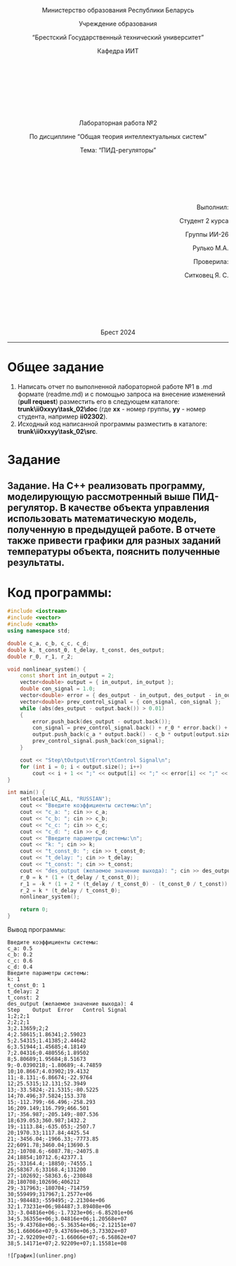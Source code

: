 <p align="center"> Министерство образования Республики Беларусь</p>
<p align="center">Учреждение образования</p>
<p align="center">“Брестский Государственный технический университет”</p>
<p align="center">Кафедра ИИТ</p>
<br><br><br><br><br><br><br>
<p align="center">Лабораторная работа №2</p>
<p align="center">По дисциплине “Общая теория интеллектуальных систем”</p>
<p align="center">Тема: “ПИД-регуляторы”</p>
<br><br><br><br><br>
<p align="right">Выполнил:</p>
<p align="right">Студент 2 курса</p>
<p align="right">Группы ИИ-26</p>
<p align="right">Рулько М.А.</p>
<p align="right">Проверила:</p>
<p align="right">Ситковец Я. С.</p>
<br><br><br><br><br>
<p align="center">Брест 2024</p>

---

# Общее задание #
1. Написать отчет по выполненной лабораторной работе №1 в .md формате (readme.md) и с помощью запроса на внесение изменений (**pull request**) разместить его в следующем каталоге: **trunk\ii0xxyy\task_02\doc** (где **xx** - номер группы, **yy** - номер студента, например **ii02302**).
2. Исходный код написанной программы разместить в каталоге: **trunk\ii0xxyy\task_02\src**.

# Задание #
Задание. На C++ реализовать программу, моделирующую рассмотренный выше ПИД-регулятор. В качестве объекта управления использовать математическую модель, полученную в предыдущей работе. В отчете также привести графики для разных заданий температуры объекта, пояснить полученные результаты.
---
# Код программы: #
```C++
#include <iostream>
#include <vector>
#include <cmath>
using namespace std;

double c_a, c_b, c_c, c_d;
double k, t_const_0, t_delay, t_const, des_output;
double r_0, r_1, r_2;

void nonlinear_system() {
	const short int in_output = 2;
	vector<double> output = { in_output, in_output }; 
	double con_signal = 1.0; 
	vector<double> error = { des_output - in_output, des_output - in_output }; 
	vector<double> prev_control_signal = { con_signal, con_signal }; 
	while (abs(des_output - output.back()) > 0.01)
	{
		error.push_back(des_output - output.back());
		con_signal = prev_control_signal.back() + r_0 * error.back() + r_1 * error[error.size() - 2] + r_2 * error[error.size() - 3];
		output.push_back(c_a * output.back() - c_b * output[output.size() - 2] + c_c * con_signal + c_d * sin(prev_control_signal.back()));
		prev_control_signal.push_back(con_signal);
	}

	cout << "Step\tOutput\tError\tControl Signal\n";
	for (int i = 0; i < output.size(); i++)
		cout << i + 1 << ";" << output[i] << ";" << error[i] << ";" << prev_control_signal[i] << endl;
}

int main() {
	setlocale(LC_ALL, "RUSSIAN");
	cout << "Введите коэффициенты системы:\n";
	cout << "c_a: "; cin >> c_a;
	cout << "c_b: "; cin >> c_b;
	cout << "c_c: "; cin >> c_c;
	cout << "c_d: "; cin >> c_d;
	cout << "Введите параметры системы:\n";
	cout << "k: "; cin >> k;
	cout << "t_const_0: "; cin >> t_const_0;
	cout << "t_delay: "; cin >> t_delay;
	cout << "t_const: "; cin >> t_const;
	cout << "des_output (желаемое значение выхода): "; cin >> des_output;
	r_0 = k * (1 + (t_delay / t_const_0));
	r_1 = -k * (1 + 2 * (t_delay / t_const_0) - (t_const_0 / t_const));
	r_2 = k * (t_delay / t_const_0);
	nonlinear_system();

	return 0;
}
```     
Вывод программы: 
```
Введите коэффициенты системы:
c_a: 0.5
c_b: 0.2
c_c: 0.6
c_d: 0.4
Введите параметры системы:
k: 1
t_const_0: 1
t_delay: 2
t_const: 2
des_output (желаемое значение выхода): 4
Step    Output  Error   Control Signal
1;2;2;1
2;2;2;1
3;2.13659;2;2
4;2.58615;1.86341;2.59023
5;2.54315;1.41385;2.44642
6;3.51944;1.45685;4.18149
7;2.04316;0.480556;1.89502
8;5.80689;1.95684;8.51673
9;-0.0390218;-1.80689;-4.74859
10;10.8667;4.03902;19.4132
11;-8.131;-6.86674;-22.9764
12;25.5315;12.131;52.3949
13;-33.5824;-21.5315;-80.5225
14;70.496;37.5824;153.378
15;-112.799;-66.496;-258.293
16;209.149;116.799;466.501
17;-356.987;-205.149;-807.536
18;639.053;360.987;1432.2
19;-1113.84;-635.053;-2507.7
20;1970.33;1117.84;4425.54
21;-3456.04;-1966.33;-7773.85
22;6091.78;3460.04;13690.5
23;-10708.6;-6087.78;-24075.8
24;18854;10712.6;42377.1
25;-33164.4;-18850;-74555.1
26;58367.6;33168.4;131200
27;-102692;-58363.6;-230848
28;180708;102696;406212
29;-317963;-180704;-714759
30;559499;317967;1.2577e+06
31;-984483;-559495;-2.21304e+06
32;1.73231e+06;984487;3.89408e+06
33;-3.04816e+06;-1.7323e+06;-6.85201e+06
34;5.36355e+06;3.04816e+06;1.20568e+07
35;-9.43768e+06;-5.36354e+06;-2.12151e+07
36;1.66066e+07;9.43769e+06;3.73302e+07
37;-2.92209e+07;-1.66066e+07;-6.56862e+07
38;5.14171e+07;2.92209e+07;1.15581e+08

![График](unliner.png)